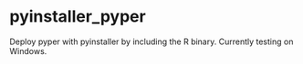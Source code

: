 # pyinstaller_pyper
Deploy pyper with pyinstaller by including the R binary. Currently testing on Windows.

